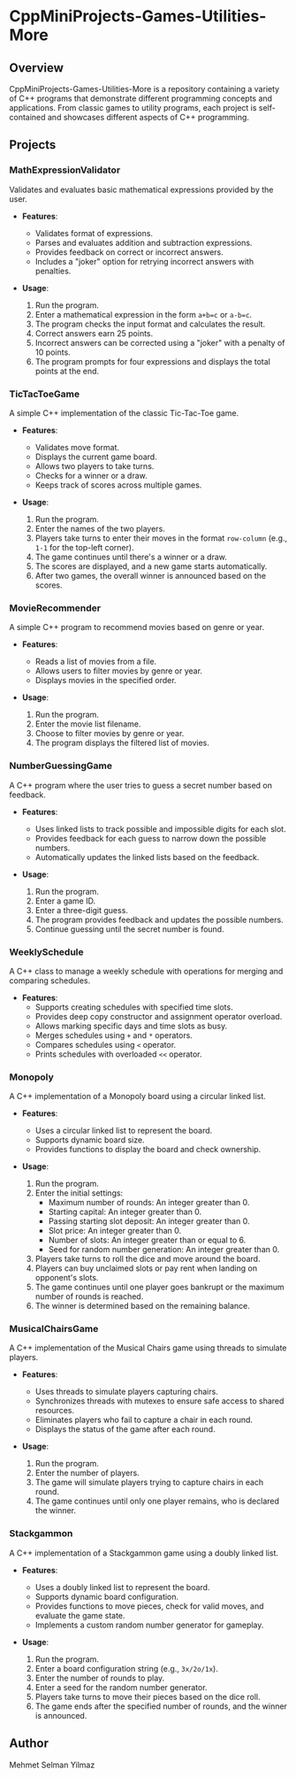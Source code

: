 # CppMiniProjects-Games-Utilities-More

## Overview

CppMiniProjects-Games-Utilities-More is a repository containing a variety of C++ programs that demonstrate different programming concepts and applications. From classic games to utility programs, each project is self-contained and showcases different aspects of C++ programming.

## Projects

### MathExpressionValidator

Validates and evaluates basic mathematical expressions provided by the user.

- **Features**:
  - Validates format of expressions.
  - Parses and evaluates addition and subtraction expressions.
  - Provides feedback on correct or incorrect answers.
  - Includes a "joker" option for retrying incorrect answers with penalties.

- **Usage**:
  1. Run the program.
  2. Enter a mathematical expression in the form `a+b=c` or `a-b=c`.
  3. The program checks the input format and calculates the result.
  4. Correct answers earn 25 points.
  5. Incorrect answers can be corrected using a "joker" with a penalty of 10 points.
  6. The program prompts for four expressions and displays the total points at the end.

### TicTacToeGame

A simple C++ implementation of the classic Tic-Tac-Toe game.

- **Features**:
  - Validates move format.
  - Displays the current game board.
  - Allows two players to take turns.
  - Checks for a winner or a draw.
  - Keeps track of scores across multiple games.

- **Usage**:
  1. Run the program.
  2. Enter the names of the two players.
  3. Players take turns to enter their moves in the format `row-column` (e.g., `1-1` for the top-left corner).
  4. The game continues until there's a winner or a draw.
  5. The scores are displayed, and a new game starts automatically.
  6. After two games, the overall winner is announced based on the scores.

### MovieRecommender

A simple C++ program to recommend movies based on genre or year.

- **Features**:
  - Reads a list of movies from a file.
  - Allows users to filter movies by genre or year.
  - Displays movies in the specified order.

- **Usage**:
  1. Run the program.
  2. Enter the movie list filename.
  3. Choose to filter movies by genre or year.
  4. The program displays the filtered list of movies.

### NumberGuessingGame

A C++ program where the user tries to guess a secret number based on feedback.

- **Features**:
  - Uses linked lists to track possible and impossible digits for each slot.
  - Provides feedback for each guess to narrow down the possible numbers.
  - Automatically updates the linked lists based on the feedback.

- **Usage**:
  1. Run the program.
  2. Enter a game ID.
  3. Enter a three-digit guess.
  4. The program provides feedback and updates the possible numbers.
  5. Continue guessing until the secret number is found.

### WeeklySchedule

A C++ class to manage a weekly schedule with operations for merging and comparing schedules.

- **Features**:
  - Supports creating schedules with specified time slots.
  - Provides deep copy constructor and assignment operator overload.
  - Allows marking specific days and time slots as busy.
  - Merges schedules using `+` and `*` operators.
  - Compares schedules using `<` operator.
  - Prints schedules with overloaded `<<` operator.

### Monopoly

A C++ implementation of a Monopoly board using a circular linked list.

- **Features**:
  - Uses a circular linked list to represent the board.
  - Supports dynamic board size.
  - Provides functions to display the board and check ownership.

- **Usage**:
  1. Run the program.
  2. Enter the initial settings:
     - Maximum number of rounds: An integer greater than 0.
     - Starting capital: An integer greater than 0.
     - Passing starting slot deposit: An integer greater than 0.
     - Slot price: An integer greater than 0.
     - Number of slots: An integer greater than or equal to 6.
     - Seed for random number generation: An integer greater than 0.
  3. Players take turns to roll the dice and move around the board.
  4. Players can buy unclaimed slots or pay rent when landing on opponent's slots.
  5. The game continues until one player goes bankrupt or the maximum number of rounds is reached.
  6. The winner is determined based on the remaining balance.

### MusicalChairsGame

A C++ implementation of the Musical Chairs game using threads to simulate players.

- **Features**:
  - Uses threads to simulate players capturing chairs.
  - Synchronizes threads with mutexes to ensure safe access to shared resources.
  - Eliminates players who fail to capture a chair in each round.
  - Displays the status of the game after each round.

- **Usage**:
  1. Run the program.
  2. Enter the number of players.
  3. The game will simulate players trying to capture chairs in each round.
  4. The game continues until only one player remains, who is declared the winner.

### Stackgammon

A C++ implementation of a Stackgammon game using a doubly linked list.

- **Features**:
  - Uses a doubly linked list to represent the board.
  - Supports dynamic board configuration.
  - Provides functions to move pieces, check for valid moves, and evaluate the game state.
  - Implements a custom random number generator for gameplay.

- **Usage**:
  1. Run the program.
  2. Enter a board configuration string (e.g., `3x/2o/1x`).
  3. Enter the number of rounds to play.
  4. Enter a seed for the random number generator.
  5. Players take turns to move their pieces based on the dice roll.
  6. The game ends after the specified number of rounds, and the winner is announced.

## Author

Mehmet Selman Yilmaz
